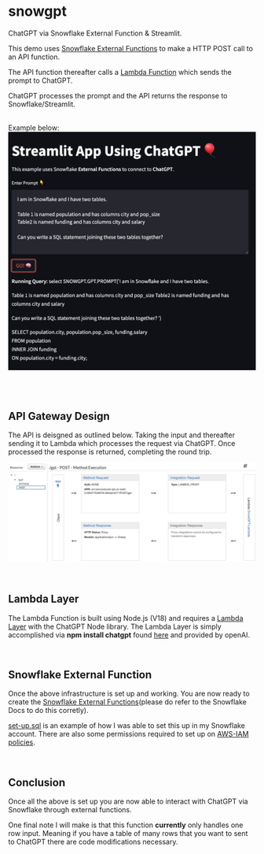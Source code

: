# snowgpt
ChatGPT via Snowflake External Function & Streamlit. 

This demo uses [Snowflake External Functions](https://docs.snowflake.com/en/sql-reference/sql/create-external-function) to make a HTTP POST call to an API function. 

The API function thereafter calls a [Lambda Function](lambda.js) which sends the prompt to ChatGPT. 

ChatGPT processes the prompt and the API returns the response to Snowflake/Streamlit. 
<br><br>

Example below:
![example](./imgs/SiS-example.png)

<br><br>

## API Gateway Design
The API is deisgned as outlined below. Taking the input and thereafter sending it to Lambda which processes the request via ChatGPT. Once processed the response is returned, completing the round trip.

![API-Gateway](./imgs/gpt-api-gateway.png)

<br>

## Lambda Layer
The Lambda Function is built using Node.js (V18) and requires a [Lambda Layer](ChatGPT-Layer.zip) with the ChatGPT Node library. The Lambda Layer is simply accomplished via <b>npm install chatgpt</b> found [here](https://github.com/openai/openai-node) and provided by openAI.

<br>

## Snowflake External Function
Once the above infrastructure is set up and working. You are now ready to create the [Snowflake External Functions](https://docs.snowflake.com/en/sql-reference/sql/create-external-function)(please do refer to the Snowflake Docs to do this corretly). 

[set-up.sql](set-up.sql) is an example of how I was able to set this up in my Snowflake account. There are also some permissions required to set up on [AWS-IAM policies](https://docs.snowflake.com/en/sql-reference/external-functions-creating-aws-planning).

<br>

## Conclusion
Once all the above is set up you are now able to interact with ChatGPT via Snowflake through external functions. 

One final note I will make is that this function <b>currently</b> only handles one row input. Meaning if you have a table of many rows that you want to sent to ChatGPT there are code modifications necessary. 